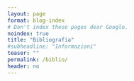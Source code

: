 ```yaml
---
layout: page
format: blog-index
# Don't index these pages dear Google.
noindex: true
title: "Bibliografia"
#subheadline: "Informazioni"
teaser: ""
permalink: /biblio/
header: no
---
```


